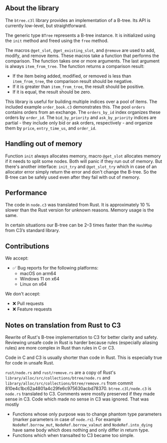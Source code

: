 ## About the library

The `btree.c3l` library provides an implementation of a B-tree.
Its API is currently low-level, but straightforward.

The generic type `BTree` represents a B-tree instance. It is initialized using the `init` method
and freed using the `free` method.

The macros `@get_slot`, `@get_existing_slot`, and `@remove` are used to add, modify, and remove items.
These macros take a function that performs the comparison. The function takes one or more arguments.
The last argument is always `item_from_tree`. The function returns a comparison result:

- If the item being added, modified, or removed is less than `item_from_tree`,
  the comparison result should be negative.
- If it is greater than `item_from_tree`, the result should be positive.
- If it is equal, the result should be zero.

This library is useful for building multiple indices over a pool of items.
The included example `order_book.c3` demonstrates this.
The pool `orders` contains orders from an exchange.
The `orders_by_id` index organizes these orders by `order_id`.
The `bid_by_priority` and `ask_by_priority` indices are partial - they include
only bid or ask orders, respectively - and organize them by `price`, `entry_time_us`, and `order_id`.

## Handling out of memory

Function `init` always allocates memory, macro `@get_slot` allocates memory if it needs to split some nodes.
Both will panic if they run out of memory. But there's another interface: `init_try` and `@get_slot_try`
which in case of an allocator error simply return the error and don't change the B-tree.
So the B-tree can be safely used even after they fail with out of memory.

## Performance

The code in `node.c3` was translated from Rust.
It is approximately 10 % slower than the Rust version for unknown reasons.
Memory usage is the same.

In certain situations our B-tree can be 2–3 times faster
than the `HashMap` from C3’s standard library.

## Contributions

We accept:

- ✅ Bug reports for the following platforms:
  - macOS on arm64
  - Windows 11 on x64
  - Linux on x64

We don't accept:

- ❌ Pull requests
- ❌ Feature requests

## Notes on translation from Rust to C3

Rewrite of Rust's B-tree implementation to C3 for better clarity and safety.
Reviewing unsafe code in Rust is harder because rules (especially aliasing rules)
are more complex in Rust than rules in C or C3.

Code in C and C3 is usually shorter than code in Rust.
This is especially true for code in unsafe Rust.

`rust/node.rs` and `rust/remove.rs` are a copy of Rust's
`library/alloc/src/collections/btree/node.rs`
and `library/alloc/src/collections/btree/remove.rs`
from commit 810e4c1bc62a4801a4c29fe6c975630acbd78370.
`btree.c3l/node.c3` is `node.rs` translated to C3.
Comments were mostly preserved if they made sense in C3.
Code which made no sense in C3 was ignored. That was mostly

- Functions whose only purpose was to change phantom type parameters
  (marker parameters in case of `node.rs`).
  For example `NodeRef.borrow_mut`, `NodeRef.borrow_valmut` and `NodeRef.into_dying`
  have same body which does nothing and only differ in return type.
- Functions which when transalted to C3 became too simple.
